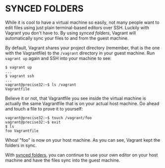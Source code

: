 # SYNCED FOLDERS #
While it is cool to have a virtual machine so easily, not many people want to edit files using just plain terminal-based editors over SSH. Luckily with Vagrant you don't have to. By using *synced folders*, Vagrant will automatically sync your files to and from the guest machine.

By default, Vagrant shares your project directory (remember, that is the one with the Vagrantfile) to the `/vagrant` directory in your guest machine. Run `vagrant up` again and SSH into your machine to see:
```
$ vagrant up
...
$ vagrant ssh
...
vagrant@precise32:~$ ls /vagrant
Vagrantfile
```
Believe it or not, that Vagrantfile you see inside the virtual machine is actually the same Vagrantfile that is on your actual host machine. Go ahead and touch a file to prove it to yourself:
```
vagrant@precise32:~$ touch /vagrant/foo
vagrant@precise32:~$ exit
$ ls
foo Vagrantfile
```
Whoa! "foo" is now on your host machine. As you can see, Vagrant kept the folders in sync.

With [synced folders][synced-folders], you can continue to use your own editor on your host machine and have the files sync into the guest machine.

[synced-folders]: http://docs.vagrantup.com/v2/synced-folders/